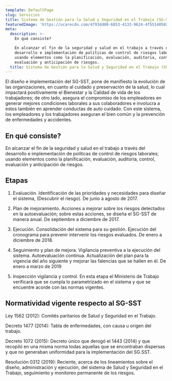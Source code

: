 ```yaml
---
template: DefaultPage
slug: Servicios
title: Sistema de Gestión para la Salud y Seguridad en el Trabajo (SG-SST)
featuredImage: 'https://ucarecdn.com/4793dd00-6853-4133-9624-4f55140502c9/'
meta:
  description: >-
    En qué consiste?

    En alcanzar el fin de la seguridad y salud en el trabajo a través del
    desarrollo e implementación de políticas de control de riesgos laborales;
    usando elementos como la planificación, evaluación, auditoria, control,
    evaluación y anticipación de riesgos.
  title: Sistema de Gestión para la Salud y Seguridad en el Trabajo (SG-SST)
---
```

El diseño e implementación del SG-SST, pone de manifiesto la evolución de las organizaciones, en cuanto al cuidado y preservación de la salud, lo cual impactará positivamente el Bienestar y la Calidad de vida de los trabajadores; de otro lado, asegura el compromiso de los empleadores en generar mejores condiciones laborales a sus colaboradores e involucra a estos también en aprender conductas de auto cuidado. Con este sistema, los empleadores y los trabajadores aseguran el bien común y la prevención de enfermedades y accidentes.

## En qué consiste?

En alcanzar el fin de la seguridad y salud en el trabajo a través del desarrollo e implementación de políticas de control de riesgos laborales; usando elementos como la planificación, evaluación, auditoria, control, evaluación y anticipación de riesgos.

## Etapas 

1. Evaluación. Identificación de las prioridades y necesidades para diseñar el sistema, (Descubrir el riesgo). De  junio a agosto de 2017.



2. Plan de mejoramiento. Acciones a mejorar sobre los riesgos detectados en la autoevaluación; sobre estas acciones, se diseña el SG-SST de manera anual. De septiembre a diciembre de 2017.



3. Ejecución. Consolidación del sistema para su gestión. Ejecución del cronograma para prevenir intervenir los riesgos evaluados. De enero a diciembre de 2018.



4. Seguimiento y plan de mejora. Vigilancia preventiva a la ejecución del sistema. Autoevaluación continua. Actualización del plan para la vigencia del año siguiente y mejorar las falencias que se hallen en él. De enero a marzo de 2019



5. Inspección vigilancia y control. En esta etapa el Ministerio de Trabajo verificará que se cumpla lo parametrizado en el sistema y que se encuentre acorde con las normas vigentes. 

## Normatividad vigente respecto al SG-SST

Ley 1562 (2012): Comités paritarios de Salud y Seguridad en el Trabajo.



Decreto 1477 (2014): Tabla de enfermedades, con causa u origen del trabajo.

 

Decreto 1072 (2015): Decreto único que derogó el 1443 (2014) y que recopiló en una misma norma todas aquellas que se encontraban dispersas y que no generaban uniformidad para la implementación del SG.SST.

 

Resolución 0312 (2019): Reciente, acerca de los lineamientos sobre el diseño, administración y ejecución, del sistema de Salud y Seguridad en el Trabajo, seguimiento y monitoreo permanente de los riesgos.
